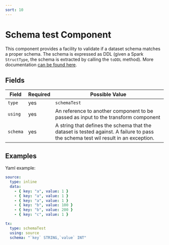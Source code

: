 ```yaml
---
sort: 10
---
```


# Schema test Component

This component provides a facility to validate if a dataset schema matches a proper schema.
The schema is expressed as DDL (given a Spark `StructType`, the schema is extracted by calling the `toDDL` method).
More documentation [can be found here](https://spark.apache.org/docs/latest/api/scala/org/apache/spark/sql/types/StructType.html#toDDL:String).

## Fields

| Field | Required | Possible Value |
| ----- | -------- | -------------- |
| `type` | yes | `schemaTest` |
| `using` | yes | An reference to another component to be passed as input to the transform component  |
| `schema` | yes | A string that defines the schema that the dataset is tested against. A failure to pass the schema test wil result in an exception.  |

## Examples

Yaml example:
```yaml
source:
  type: inline
  data:
    - { key: "a", value: 1 }
    - { key: "a", value: 1 }
    - { key: "a", value: 1 }
    - { key: "b", value: 100 }
    - { key: "b", value: 200 }
    - { key: "c", value: 1 }

tx:
  type: schemaTest
  using: source
  schema: "`key` STRING,`value` INT"
```
